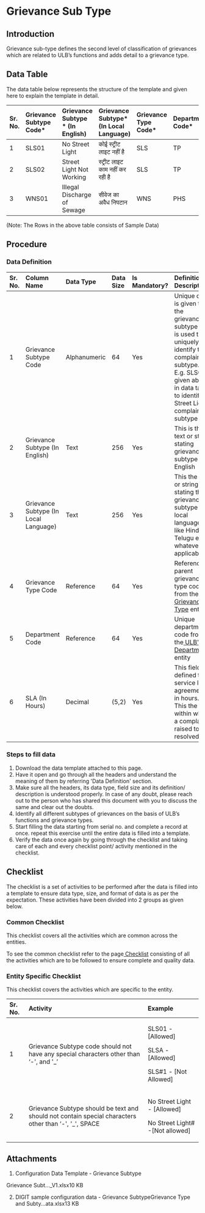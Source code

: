 # Grievance Sub Type

## Introduction <a id="Introduction"></a>

Grievance sub-type defines the second level of classification of grievances which are related to ULB’s functions and adds detail to a grievance type.

## Data Table <a id="Data-Table"></a>

The data table below represents the structure of the template and given here to explain the template in detail.

| Sr. No. | Grievance Subtype Code\* | Grievance Subtype \* \(In English\) | Grievance Subtype\* \(In Local Language\) | Grievance Type Code\* | Department Code\* | SLA\* \(In Hours\) |
| :--- | :--- | :--- | :--- | :--- | :--- | :--- |
| 1 | SLS01 | No Street Light | कोई स्ट्रीट लाइट नहीं है | SLS | TP | 48 |
| 2 | SLS02 | Street Light Not Working | स्ट्रीट लाइट काम नहीं कर रही है | SLS | TP | 48 |
| 3 | WNS01 | Illegal Discharge of Sewage | सीवेज का अवैध निपटान | WNS | PHS | 48 |

\(Note: The Rows in the above table consists of Sample Data\)

## Procedure <a id="Procedure"></a>

### Data Definition <a id="Data-Definition"></a>

| Sr. No. | Column Name | Data Type | Data Size | Is Mandatory? | Definition/ Description |
| :--- | :--- | :--- | :--- | :--- | :--- |
| 1 | Grievance Subtype Code | Alphanumeric | 64 | Yes | Unique code is given to the grievance subtype and is used to uniquely identify the complaint subtype. E.g. SLS01 given above in data table to identify Street Lights complaint subtype |
| 2 | Grievance Subtype \(In English\) | Text | 256 | Yes | This is the text or string stating grievance subtype in English |
| 3 | Grievance Subtype \(In Local Language\) | Text | 256 | Yes | This the text or string stating the grievance subtype in local language like Hindi, Telugu etc. whatever is applicable |
| 4 | Grievance Type Code | Reference | 64 | Yes | Reference to parent grievance type code from the[ Grievance Type](https://digit-discuss.atlassian.net/wiki/spaces/DO/pages/408879264/Grievance+Type) entity |
| 5 | Department Code | Reference | 64 | Yes | Unique department code from the[ ULB's Departments](https://digit-discuss.atlassian.net/wiki/spaces/DO/pages/428965945/ULB%27s+Departments) entity |
| 6 | SLA \(In Hours\) | Decimal | \(5,2\) | Yes | This field defined the service level agreements in hours. This the time within which a complaint raised to be resolved |

### Steps to fill data <a id="Steps-to-fill-data"></a>

1. Download the data template attached to this page.
2. Have it open and go through all the headers and understand the meaning of them by referring 'Data Definition' section.
3. Make sure all the headers, its data type, field size and its definition/ description is understood properly. In case of any doubt, please reach out to the person who has shared this document with you to discuss the same and clear out the doubts.
4. Identify all different subtypes of grievances on the basis of ULB’s functions and grievance types.
5. Start filling the data starting from serial no. and complete a record at once. repeat this exercise until the entire data is filled into a template.
6. Verify the data once again by going through the checklist and taking care of each and every checklist point/ activity mentioned in the checklist.

## Checklist <a id="Checklist"></a>

The checklist is a set of activities to be performed after the data is filled into a template to ensure data type, size, and format of data is as per the expectation. These activities have been divided into 2 groups as given below.

### Common Checklist <a id="Common-Checklist"></a>

This checklist covers all the activities which are common across the entities.

To see the common checklist refer to the page[ Checklist](https://digit-discuss.atlassian.net/wiki/spaces/DO/pages/502203140/Checklist) consisting of all the activities which are to be followed to ensure complete and quality data.

### Entity Specific Checklist <a id="Entity-Specific-Checklist"></a>

This checklist covers the activities which are specific to the entity.

<table>
  <thead>
    <tr>
      <th style="text-align:left">Sr. No.</th>
      <th style="text-align:left">Activity</th>
      <th style="text-align:left">Example</th>
    </tr>
  </thead>
  <tbody>
    <tr>
      <td style="text-align:left">1</td>
      <td style="text-align:left">Grievance Subtype code should not have any special characters other than
        &#x2018;-&apos;, and &apos;_&#x2019;</td>
      <td style="text-align:left">
        <p>SLS01 - [Allowed]</p>
        <p>SLSA - [Allowed]</p>
        <p>SLS#1 - [Not Allowed]</p>
      </td>
    </tr>
    <tr>
      <td style="text-align:left">2</td>
      <td style="text-align:left">Grievance Subtype should be text and should not contain special characters
        other than &#x2018;-&apos;, &apos;_&apos;, SPACE</td>
      <td style="text-align:left">
        <p>No Street Light - [Allowed]</p>
        <p>No Street Light# -[Not allowed]</p>
      </td>
    </tr>
  </tbody>
</table>

## Attachments <a id="Attachments"></a>

1. Configuration Data Template - Grievance Subtype

Grievance Subt...\_V1.xlsx10 KB

 2. DIGIT sample configuration data - Grievance SubtypeGrievance Type and Subty...ata.xlsx13 KB

